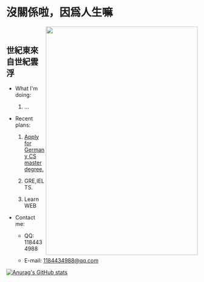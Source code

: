 # 沒關係啦，因爲人生嘛

<img src="https://s2.loli.net/2022/10/23/8oMyzf2rtm7XkqF.jpg" width="400" height="600" align="right"/><br/>

## 世紀東來自世紀雲浮

- What I'm doing:

  1. ...

- Recent plans:

  1. [Apply for Germany CS master degree.](https://github.com/eraDong/RandomThings/tree/main/Postgraduation/theChoicesOfSchool)
  
  2. GRE,IELTS.
  
  3. Learn WEB

- Contact me:

  - QQ: 1184434988
  
  - E-mail: 1184434988@qq.com

[![Anurag's GitHub stats](https://github-readme-stats.vercel.app/api?username=eraDong&show_icons=true&theme=synthwave)](https://github.com/anuraghazra/github-readme-stats)
